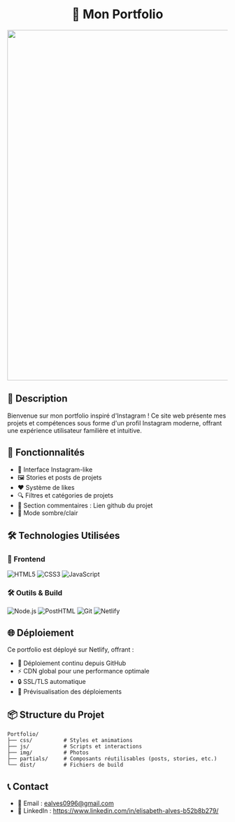 <!---banner--->
<h1 align="center">
📸 Mon Portfolio
</h1>

<p align="center">
    <img src="https://res.cloudinary.com/dzo1cimyr/image/upload/v1746302781/portfolio_rzkrcm.gif" width="800">
</p>

## 📝 Description
Bienvenue sur mon portfolio inspiré d'Instagram ! Ce site web présente mes projets et compétences sous forme d'un profil Instagram moderne, offrant une expérience utilisateur familière et intuitive.

## 🎯 Fonctionnalités
- 📱 Interface Instagram-like
- 🖼️ Stories et posts de projets
- ❤️ Système de likes
- 🔍 Filtres et catégories de projets
- 💬 Section commentaires : Lien github du projet
- 🌙 Mode sombre/clair

## 🛠️ Technologies Utilisées

### 🎨 Frontend
![HTML5](https://img.shields.io/badge/HTML5-E34F26?style=for-the-badge&logo=html5&logoColor=white) ![CSS3](https://img.shields.io/badge/CSS3-1572B6?style=for-the-badge&logo=css3&logoColor=white) ![JavaScript](https://img.shields.io/badge/JavaScript-F7DF1E?style=for-the-badge&logo=javascript&logoColor=black)

### 🛠️ Outils & Build
![Node.js](https://img.shields.io/badge/Node.js-339933?style=for-the-badge&logo=nodedotjs&logoColor=white) ![PostHTML](https://img.shields.io/badge/PostHTML-000000?style=for-the-badge&logo=posthtml&logoColor=white) ![Git](https://img.shields.io/badge/Git-F05032?style=for-the-badge&logo=git&logoColor=white) ![Netlify](https://img.shields.io/badge/Netlify-00C7B7?style=for-the-badge&logo=netlify&logoColor=white)

## 🌐 Déploiement
Ce portfolio est déployé sur Netlify, offrant :
- 🚀 Déploiement continu depuis GitHub
- ⚡️ CDN global pour une performance optimale
- 🔒 SSL/TLS automatique
- 📱 Prévisualisation des déploiements

## 📦 Structure du Projet
```
Portfolio/
├── css/          # Styles et animations
├── js/           # Scripts et interactions
├── img/          # Photos
├── partials/     # Composants réutilisables (posts, stories, etc.)
└── dist/         # Fichiers de build
```

## 📞 Contact
- 📧 Email : ealves0996@gmail.com
- 💼 LinkedIn : https://www.linkedin.com/in/elisabeth-alves-b52b8b279/
